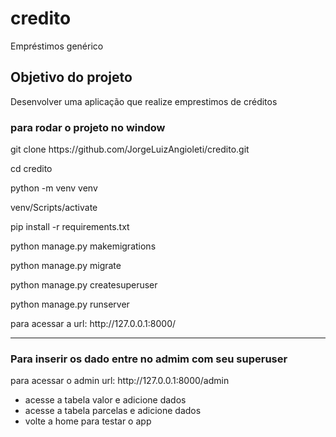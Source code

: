 # credito
Empréstimos genérico
<h2>Objetivo do projeto</h2>
 <p align="justify"> Desenvolver uma aplicação que realize emprestimos de créditos</p>
<h3>para  rodar o projeto no window</h3>
<p align="justify">  git clone https://github.com/JorgeLuizAngioleti/credito.git</p>
<p align="justify">cd credito</p>
<p align="justify">python -m venv venv</p>
<p align="justify">venv/Scripts/activate</p>
<p align="justify">pip install -r requirements.txt</p>
<p align="justify">python manage.py makemigrations </p>
<p align="justify">python manage.py migrate</p>
<p align="justify">python manage.py createsuperuser</p>
<p align="justify">python manage.py runserver</p>
<p align="justify">para acessar a url: http://127.0.0.1:8000/</p>
<hr/>
<h3>Para inserir os dado entre no admim com seu superuser</h3>
<p align="justify">para acessar o admin url: http://127.0.0.1:8000/admin</p>
<ul>
  <li>acesse a tabela valor e adicione dados</li>
  <li>acesse a tabela parcelas e adicione dados</li>
  <li>volte a home para testar o app</li>
</ul>
